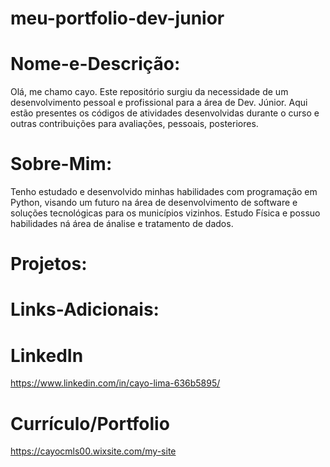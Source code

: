 # meu-portfolio-dev-junior

# Nome-e-Descrição:

Olá, me chamo cayo.
Este repositório surgiu da necessidade de um desenvolvimento pessoal e profissional para a área de Dev. Júnior.
Aqui estão presentes os códigos de atividades desenvolvidas durante o curso e outras contribuições para avaliações, pessoais, posteriores.

# Sobre-Mim:

Tenho estudado e desenvolvido minhas habilidades com programação em Python, visando um futuro na área de desenvolvimento de software e soluções tecnológicas para os municípios vizinhos.
Estudo Física e possuo habilidades ná área de ánalise e tratamento de dados. 

# Projetos:




# Links-Adicionais:
  # LinkedIn
https://www.linkedin.com/in/cayo-lima-636b5895/
  # Currículo/Portfolio
https://cayocmls00.wixsite.com/my-site
